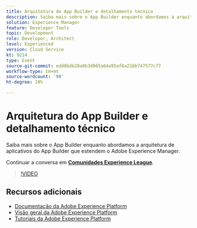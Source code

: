 ```yaml
---
title: Arquitetura do App Builder e detalhamento técnico
description: Saiba mais sobre o App Builder enquanto abordamos a arquitetura de aplicativos do App Builder que estendem o Adobe Experience Manager.
solution: Experience Manager
feature: Developer Tools
topic: Development
role: Developer, Architect
level: Experienced
version: Cloud Service
kt: 9214
type: Event
source-git-commit: edd0bdb28a9b3d065a64a95af6a216b747577c77
workflow-type: tm+mt
source-wordcount: '98'
ht-degree: 28%

---
```


# Arquitetura do App Builder e detalhamento técnico

Saiba mais sobre o App Builder enquanto abordamos a arquitetura de aplicativos do App Builder que estendem o Adobe Experience Manager.

Continuar a conversa em **[Comunidades Experience League](https://adobe.ly/3uragoI)**.

>[!VIDEO](https://video.tv.adobe.com/v/337709/?quality=12&learn=on&hidetitle=true)

## Recursos adicionais

- [Documentação da Adobe Experience Platform](https://experienceleague.adobe.com/docs/experience-platform.html)
- [Visão geral da Adobe Experience Platform](https://experienceleague.adobe.com/docs/experience-platform/landing/home.html?lang=pt-BR)
- [Tutoriais da Adobe Experience Platform](https://experienceleague.adobe.com/docs/platform-learn/tutorials/overview.html?lang=pt-BR)
